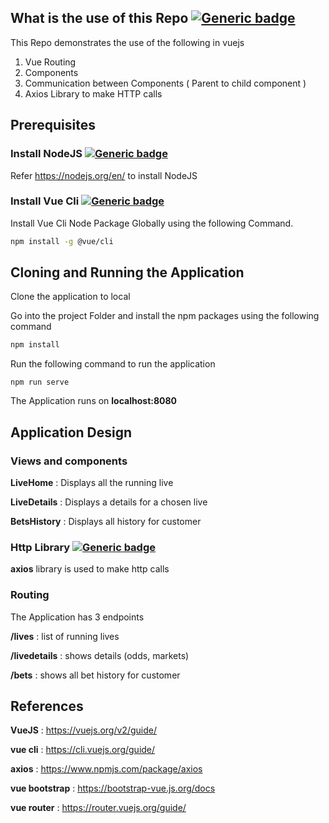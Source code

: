 ## What is the use of this Repo [![Generic badge](https://img.shields.io/badge/What-VueJS-blue.svg)](https://vuejs.org/v2/guide/)

This Repo demonstrates the use of the following in vuejs
1. Vue Routing
2. Components
3. Communication between Components ( Parent to child component )
4. Axios Library to make HTTP calls

## Prerequisites

### Install NodeJS [![Generic badge](https://img.shields.io/badge/Prerequisite-NodeJS-blue.svg)](https://nodejs.org/en/)

Refer https://nodejs.org/en/ to install NodeJS

### Install Vue Cli [![Generic badge](https://img.shields.io/badge/Prerequisite-VueCli-blue.svg)](https://cli.vuejs.org/guide/)

Install Vue Cli Node Package Globally using the following Command.

```bash
npm install -g @vue/cli
```
## Cloning and Running the Application

Clone the application to local

Go into the project Folder and install the npm packages using the following command
```bash
npm install
```
Run the following command to run the application
```
npm run serve
```
The Application runs on **localhost:8080**

## Application Design

### Views and components

**LiveHome** : Displays all the running live

**LiveDetails** : Displays a details for a chosen live

**BetsHistory** : Displays all history for customer

### Http Library [![Generic badge](https://img.shields.io/badge/http-axios-blue.svg)](https://www.npmjs.com/package/axios)

**axios** library is used to make http calls

### Routing

The Application has 3 endpoints

**/lives** : list of running lives

**/livedetails** : shows details (odds, markets)

**/bets** : shows all bet history for customer


## References

**VueJS** : https://vuejs.org/v2/guide/

**vue cli** : https://cli.vuejs.org/guide/

**axios** : https://www.npmjs.com/package/axios

**vue bootstrap** : https://bootstrap-vue.js.org/docs

**vue router** : https://router.vuejs.org/guide/
